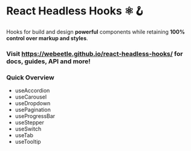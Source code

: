 # React Headless Hooks ⚛️🪝

Hooks for build and design **powerful** components while retaining **100% control over markup and styles**.

### Visit https://webeetle.github.io/react-headless-hooks/  for docs, guides, API and more!

### Quick Overview
- useAccordion
- useCarousel
- useDropdown
- usePagination
- useProgressBar
- useStepper
- useSwitch
- useTab
- useTooltip
